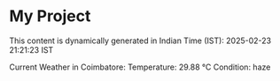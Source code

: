 # My Project

This content is dynamically generated in Indian Time (IST): 2025-02-23 21:21:23 IST


Current Weather in Coimbatore:
Temperature: 29.88 °C
Condition: haze

